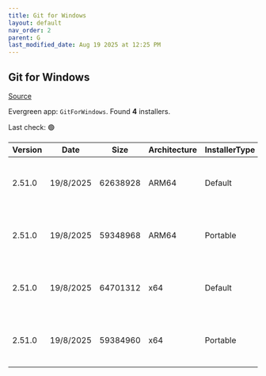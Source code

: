 ```yaml
---
title: Git for Windows
layout: default
nav_order: 2
parent: G
last_modified_date: Aug 19 2025 at 12:25 PM
---
```


## Git for Windows

[Source](https://gitforwindows.org/)

Evergreen app: `GitForWindows`. Found **4** installers.

Last check: 🟢

| Version | Date      | Size     | Architecture | InstallerType | Type | URI                                                                                                                                                                                                                        |
| ------- | --------- | -------- | ------------ | ------------- | ---- | -------------------------------------------------------------------------------------------------------------------------------------------------------------------------------------------------------------------------- |
| 2.51.0  | 19/8/2025 | 62638928 | ARM64        | Default       | exe  | [https://github.com/git-for-windows/git/releases/download/v2.51.0.windows.1/Git-2.51.0-arm64.exe](https://github.com/git-for-windows/git/releases/download/v2.51.0.windows.1/Git-2.51.0-arm64.exe)                         |
| 2.51.0  | 19/8/2025 | 59348968 | ARM64        | Portable      | exe  | [https://github.com/git-for-windows/git/releases/download/v2.51.0.windows.1/PortableGit-2.51.0-arm64.7z.exe](https://github.com/git-for-windows/git/releases/download/v2.51.0.windows.1/PortableGit-2.51.0-arm64.7z.exe)   |
| 2.51.0  | 19/8/2025 | 64701312 | x64          | Default       | exe  | [https://github.com/git-for-windows/git/releases/download/v2.51.0.windows.1/Git-2.51.0-64-bit.exe](https://github.com/git-for-windows/git/releases/download/v2.51.0.windows.1/Git-2.51.0-64-bit.exe)                       |
| 2.51.0  | 19/8/2025 | 59384960 | x64          | Portable      | exe  | [https://github.com/git-for-windows/git/releases/download/v2.51.0.windows.1/PortableGit-2.51.0-64-bit.7z.exe](https://github.com/git-for-windows/git/releases/download/v2.51.0.windows.1/PortableGit-2.51.0-64-bit.7z.exe) |
